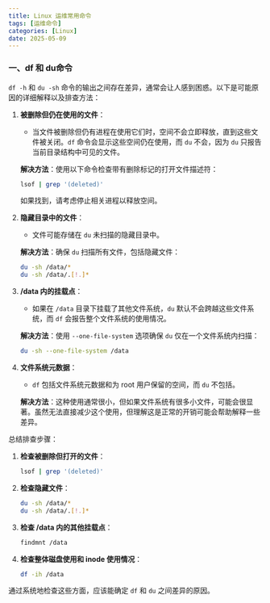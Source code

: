 ```yaml
---
title: Linux 运维常用命令
tags: [运维命令]
categories: [Linux]
date: 2025-05-09
---
```

### 一、df 和 du命令

`df -h` 和 `du -sh` 命令的输出之间存在差异，通常会让人感到困惑。以下是可能原因的详细解释以及排查方法：

1. **被删除但仍在使用的文件**：
   - 当文件被删除但仍有进程在使用它们时，空间不会立即释放，直到这些文件被关闭。`df` 命令会显示这些空间仍在使用，而 `du` 不会，因为 `du` 只报告当前目录结构中可见的文件。
   
   **解决方法**：使用以下命令检查带有删除标记的打开文件描述符：
   ```bash
   lsof | grep '(deleted)'
   ```
   如果找到，请考虑停止相关进程以释放空间。

2. **隐藏目录中的文件**：
   - 文件可能存储在 `du` 未扫描的隐藏目录中。

   **解决方法**：确保 `du` 扫描所有文件，包括隐藏文件：
   ```bash
   du -sh /data/*
   du -sh /data/.[!.]*
   ```

3. **/data 内的挂载点**：
   - 如果在 `/data` 目录下挂载了其他文件系统，`du` 默认不会跨越这些文件系统，而 `df` 会报告整个文件系统的使用情况。

   **解决方法**：使用 `--one-file-system` 选项确保 `du` 仅在一个文件系统内扫描：
   ```bash
   du -sh --one-file-system /data
   ```

4. **文件系统元数据**：
   - `df` 包括文件系统元数据和为 root 用户保留的空间，而 `du` 不包括。

   **解决方法**：这种使用通常很小，但如果文件系统有很多小文件，可能会很显著。虽然无法直接减少这个使用，但理解这是正常的开销可能会帮助解释一些差异。

总结排查步骤：

1. **检查被删除但打开的文件**：
   ```bash
   lsof | grep '(deleted)'
   ```

2. **检查隐藏文件**：
   ```bash
   du -sh /data/*
   du -sh /data/.[!.]*
   ```

3. **检查 /data 内的其他挂载点**：
   ```bash
   findmnt /data
   ```

4. **检查整体磁盘使用和 inode 使用情况**：
   ```bash
   df -ih /data
   ```

通过系统地检查这些方面，应该能确定 `df` 和 `du` 之间差异的原因。

